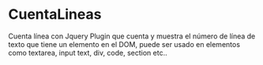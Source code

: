 CuentaLineas
============

Cuenta línea con Jquery Plugin que cuenta y muestra el número de línea de texto  que tiene un elemento en el DOM, puede ser usado en elementos como textarea, input text, div, code, section etc..
